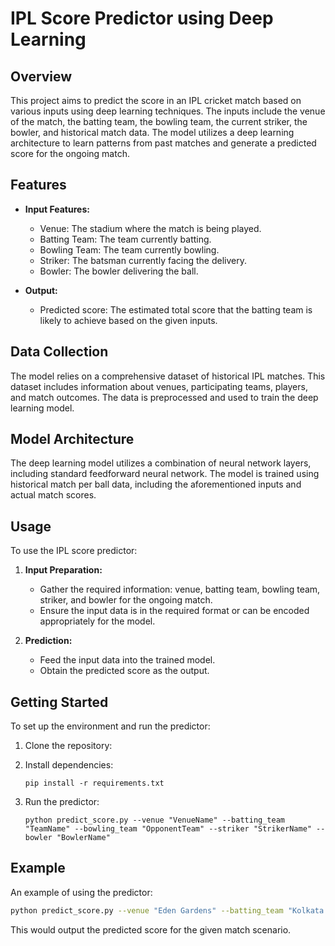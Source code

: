 # IPL Score Predictor using Deep Learning

## Overview

This project aims to predict the score in an IPL cricket match based on various inputs using deep learning techniques. The inputs include the venue of the match, the batting team, the bowling team, the current striker, the bowler, and historical match data. The model utilizes a deep learning architecture to learn patterns from past matches and generate a predicted score for the ongoing match.

## Features

- **Input Features:**
    - Venue: The stadium where the match is being played.
    - Batting Team: The team currently batting.
    - Bowling Team: The team currently bowling.
    - Striker: The batsman currently facing the delivery.
    - Bowler: The bowler delivering the ball.

- **Output:**
    - Predicted score: The estimated total score that the batting team is likely to achieve based on the given inputs.

## Data Collection

The model relies on a comprehensive dataset of historical IPL matches. This dataset includes information about venues, participating teams, players, and match outcomes. The data is preprocessed and used to train the deep learning model.

## Model Architecture

The deep learning model utilizes a combination of neural network layers, including standard feedforward neural network. The model is trained using historical match per ball data, including the aforementioned inputs and actual match scores.

## Usage

To use the IPL score predictor:

1. **Input Preparation:**
    - Gather the required information: venue, batting team, bowling team, striker, and bowler for the ongoing match.
    - Ensure the input data is in the required format or can be encoded appropriately for the model.

2. **Prediction:**
    - Feed the input data into the trained model.
    - Obtain the predicted score as the output.

## Getting Started

To set up the environment and run the predictor:

1. Clone the repository:

2. Install dependencies:

   ```
   pip install -r requirements.txt
   ```

3. Run the predictor:

   ```
   python predict_score.py --venue "VenueName" --batting_team "TeamName" --bowling_team "OpponentTeam" --striker "StrikerName" --bowler "BowlerName"
   ```

## Example

An example of using the predictor:

```bash
python predict_score.py --venue "Eden Gardens" --batting_team "Kolkata Knight Riders" --bowling_team "Mumbai Indians" --striker "Shubman Gill" --bowler "Jasprit Bumrah"
```

This would output the predicted score for the given match scenario.